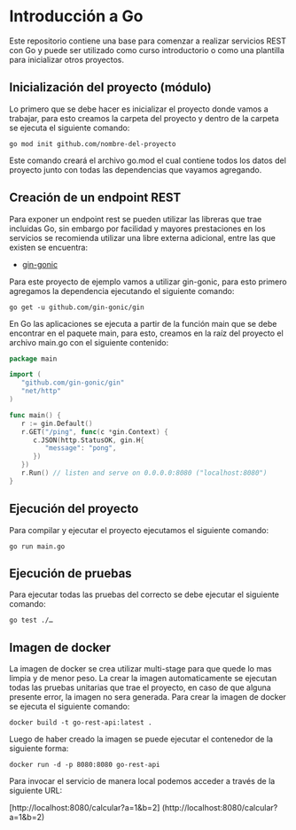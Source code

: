 # Introducción a Go

Este repositorio contiene una base para comenzar a realizar servicios REST con Go y puede ser utilizado como curso introductorio o como una plantilla para inicializar otros proyectos.

## Inicialización del proyecto (módulo)

Lo primero que se debe hacer es inicializar el proyecto donde vamos a trabajar, para esto creamos la carpeta del proyecto y dentro de la carpeta se ejecuta el siguiente comando:

`go mod init github.com/nombre-del-proyecto`

Este comando creará el archivo go.mod el cual contiene todos los datos del proyecto junto con todas las dependencias que vayamos agregando.

## Creación de un endpoint REST

Para exponer un endpoint rest se pueden utilizar las libreras que trae incluidas Go, sin embargo por facilidad y mayores prestaciones en los servicios se recomienda utilizar una libre externa adicional, entre las que existen se encuentra:

- [gin-gonic](https://github.com/gin-gonic/gin)

Para este proyecto de ejemplo vamos a utilizar gin-gonic, para esto primero agregamos la dependencia ejecutando el siguiente comando:

`go get -u github.com/gin-gonic/gin`

En Go las aplicaciones se ejecuta a partir de la función main que se debe encontrar en el paquete main, para esto, creamos en la raíz del proyecto el archivo main.go con el siguiente contenido:

```go
package main

import (
   "github.com/gin-gonic/gin"
   "net/http"
)

func main() {
   r := gin.Default()
   r.GET("/ping", func(c *gin.Context) {
      c.JSON(http.StatusOK, gin.H{
         "message": "pong",
      })
   })
   r.Run() // listen and serve on 0.0.0.0:8080 ("localhost:8080")
}
```

## Ejecución del proyecto

Para compilar y ejecutar el proyecto ejecutamos el siguiente comando:

`go run main.go`

## Ejecución de pruebas

Para ejecutar todas las pruebas del correcto se debe ejecutar el siguiente comando:

`go test ./…`

## Imagen de docker

La imagen de docker se crea utilizar multi-stage para que quede lo mas limpia y de menor peso. La crear la imagen automaticamente
se ejecutan todas las pruebas unitarias que trae el proyecto, en caso de que alguna presente error, la imagen no sera generada.
Para crear la imagen de docker se ejecuta el siguiente comando:

`docker build -t go-rest-api:latest .`

Luego de haber creado la imagen se puede ejecutar el contenedor de la siguiente forma:

`docker run -d -p 8080:8080 go-rest-api`

Para invocar el servicio de manera local podemos acceder a través de la siguiente URL:

[http://localhost:8080/calcular?a=1&b=2] (http://localhost:8080/calcular?a=1&b=2)